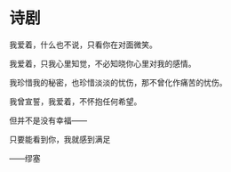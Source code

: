 # 诗剧

我爱着，什么也不说，只看你在对面微笑。 

我爱着，只我心里知觉，不必知晓你心里对我的感情。 

我珍惜我的秘密，也珍惜淡淡的忧伤，那不曾化作痛苦的忧伤。 

我曾宣誓，我爱着，不怀抱任何希望。 

但并不是没有幸福—— 

只要能看到你，我就感到满足 

——缪塞
